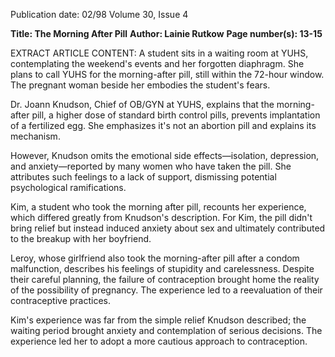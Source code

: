 Publication date: 02/98
Volume 30, Issue 4

**Title: The Morning After Pill**
**Author: Lainie Rutkow**
**Page number(s): 13-15**

EXTRACT ARTICLE CONTENT:
A student sits in a waiting room at YUHS, contemplating the weekend's events and her forgotten diaphragm.  She plans to call YUHS for the morning-after pill, still within the 72-hour window.  The pregnant woman beside her embodies the student's fears.


Dr. Joann Knudson, Chief of OB/GYN at YUHS, explains that the morning-after pill, a higher dose of standard birth control pills, prevents implantation of a fertilized egg.  She emphasizes it's not an abortion pill and explains its mechanism.


However, Knudson omits the emotional side effects—isolation, depression, and anxiety—reported by many women who have taken the pill.  She attributes such feelings to a lack of support, dismissing potential psychological ramifications.


Kim, a student who took the morning after pill, recounts her experience, which differed greatly from Knudson's description.  For Kim, the pill didn't bring relief but instead induced anxiety about sex and ultimately contributed to the breakup with her boyfriend.


Leroy, whose girlfriend also took the morning-after pill after a condom malfunction, describes his feelings of stupidity and carelessness.  Despite their careful planning, the failure of contraception brought home the reality of the possibility of pregnancy. The experience led to a reevaluation of their contraceptive practices.


Kim's experience was far from the simple relief Knudson described; the waiting period brought anxiety and contemplation of serious decisions.  The experience led her to adopt a more cautious approach to contraception.